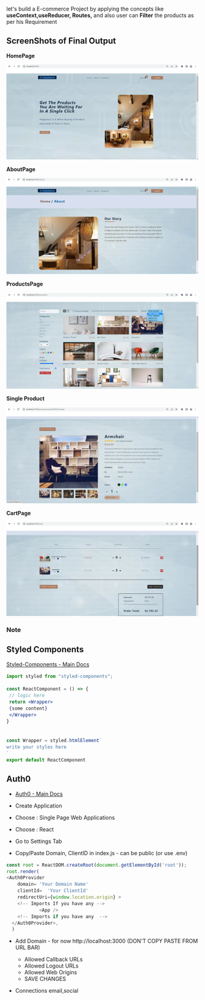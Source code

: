  let's build a E-commerce Project by applying the concepts like **useContext,useReducer, Routes,**
and also user can **Filter** the products as per his Requirement

  ## ScreenShots of Final Output
 
  **HomePage**

  ![HomePage](ScreenShots/HomePage.png)
   
  **AboutPage**

  ![AboutPage](ScreenShots/About.png) 

  **ProductsPage** 

  ![Products](ScreenShots/Products%20Page.png)

  **Single Product**

  ![SingleProduct](ScreenShots/SingleProduct.png)

  **CartPage**

  ![Cart](ScreenShots/Cart.png)


### Note

## Styled Components

[Styled-Components - Main Docs](https://styled-components.com/)

```jsx
import styled from "styled-components";

const ReactComponent = () => {
 // logic here
 return <Wrapper>
 {some content}
 </Wrapper>
}


const Wrapper = styled.htmlElement`
write your styles here
`
export default ReactComponent
```


## Auth0

- [Auth0 - Main Docs](https://auth0.com/)

- Create Application
- Choose : Single Page Web Applications
- Choose : React
- Go to Settings Tab
- Copy/Paste Domain, ClientID in index.js - can be public (or use .env)

```index.js
const root = ReactDOM.createRoot(document.getElementById('root'));
root.render(
<Auth0Provider
    domain= 'Your Domain Name'
    clientId=  'Your ClientId'
    redirectUri={window.location.origin} >
    <!-- Imports If you have any -->
            <App />
    <!-- Imports if you have any  -->
  </Auth0Provider>,
  )
```
- Add Domain -
  for now http://localhost:3000 (DON'T COPY PASTE FROM URL BAR)

  - Allowed Callback URLs
  - Allowed Logout URLs
  - Allowed Web Origins
  - SAVE CHANGES

- Connections
  email,social


